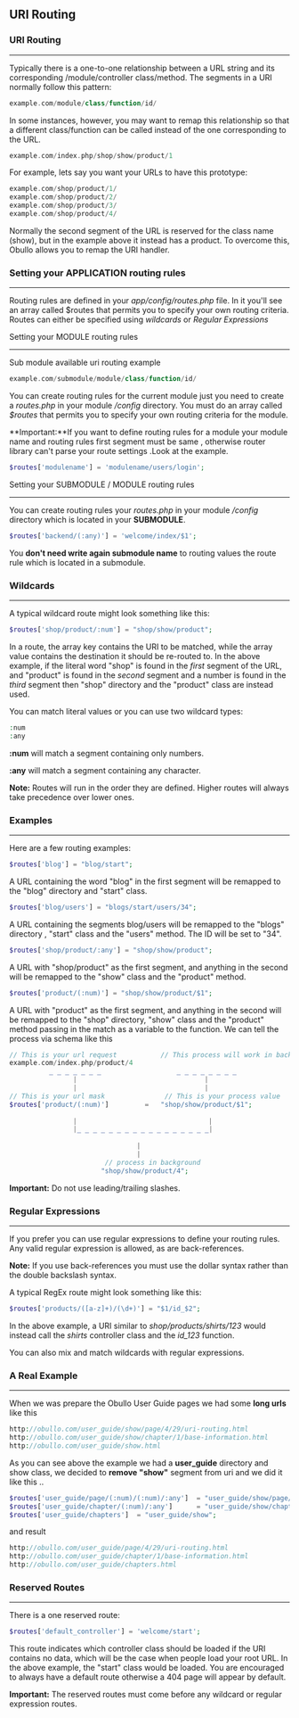## URI Routing <a name="uri-routing"></a>

### URI Routing

------

Typically there is a one-to-one relationship between a URL string and its corresponding /module/controller class/method. The segments in a URI normally follow this pattern:

```php
example.com/module/class/function/id/
```

In some instances, however, you may want to remap this relationship so that a different class/function can be called instead of the one corresponding to the URL.

```php
example.com/index.php/shop/show/product/1
```

For example, lets say you want your URLs to have this prototype:

```php
example.com/shop/product/1/
example.com/shop/product/2/
example.com/shop/product/3/
example.com/shop/product/4/
```

Normally the second segment of the URL is reserved for the class name (show), but in the example above it 
instead has a product. To overcome this, Obullo allows you to remap the URI handler.

### Setting your APPLICATION routing rules

------

Routing rules are defined in your <var>app/config/routes.php</var> file. In it you'll see an array called $routes that permits you to specify your own routing criteria. Routes can either be specified using <dfn>wildcards</dfn> or <dfn>Regular Expressions</dfn>

Setting your MODULE routing rules

------

Sub module available uri routing example

```php
example.com/submodule/module/class/function/id/
```

You can create routing rules for the current module just you need to create a <var>routes.php</var> in your module <dfn>/config</dfn> directory. You must do an array called <dfn>$routes</dfn> that permits you to specify your own routing criteria for the module.

**Important:**If you want to define routing rules for a module your module name and routing rules first segment must be same , otherwise router library can't parse your route settings .Look at the example.

```php
$routes['modulename'] = 'modulename/users/login';   
```

Setting your SUBMODULE / MODULE routing rules

------

You can create routing rules your <var>routes.php</var> in your module <dfn>/config</dfn> directory which is located in your <b>SUBMODULE</b>.

```php
$routes['backend/(:any)'] = 'welcome/index/$1';    
```

You <b>don't need write again submodule name</b> to routing values the route rule which is located in a submodule.

### Wildcards

-------

A typical wildcard route might look something like this:

```php
$routes['shop/product/:num'] = "shop/show/product";
```

In a route, the array key contains the URI to be matched, while the array value contains the destination it should be re-routed to. In the above example, if the literal word "shop" is found in the <dfn>first</dfn> segment of the URL, and "product" is found in the <dfn>second</dfn> segment and a number is found in the <dfn>third</dfn> segment then "shop" directory and the "product" class are instead used.

You can match literal values or you can use two wildcard types:

```php
:num
:any
```
<b>:num</b> will match a segment containing only numbers.

<b>:any</b> will match a segment containing any character.

**Note:** Routes will run in the order they are defined. Higher routes will always take precedence over lower ones.

### Examples

------

Here are a few routing examples:

```php
$routes['blog'] = "blog/start";
```

A URL containing the word "blog" in the first segment will be remapped to the "blog" directory and "start" class.

```php
$routes['blog/users'] = "blogs/start/users/34";
```

A URL containing the segments blog/users will be remapped to the "blogs" directory , "start" class and the "users" method. The ID will be set to "34".

```php
$routes['shop/product/:any'] = "shop/show/product";
```
A URL with "shop/product" as the first segment, and anything in the second will be remapped to the "show" class and the "product" method.

```php
$routes['product/(:num)'] = "shop/show/product/$1";
```

A URL with "product" as the first segment, and anything in the second will be remapped to the "shop" directory, "show" class and the "product" method passing in the match as a variable to the function.
We can tell the process via schema like this 

```php
// This is your url request           // This process will work in background
example.com/index.php/product/4
          _ _ _ _ _ _ _                   _ _ _ _ _ _ _ _
                |                                |
                |                                |
// This is your url mask               // This is your process value
$routes['product/(:num)']         =   "shop/show/product/$1";
     
                |                                 |
                |_ _ _ _ _ _ _ _ _ _ _ _ _ _ _ _ _|
                
                                |
                                |
                        // process in background 
                       "shop/show/product/4";      
```

**Important:** Do not use leading/trailing slashes.

### Regular Expressions

------

If you prefer you can use regular expressions to define your routing rules. Any valid regular expression is allowed, as are back-references.

**Note:** If you use back-references you must use the dollar syntax rather than the double backslash syntax.

A typical RegEx route might look something like this:

```php
$routes['products/([a-z]+)/(\d+)'] = "$1/id_$2";
```

In the above example, a URI similar to <dfn>shop/products/shirts/123</dfn> would instead call the <dfn>shirts</dfn> controller class and the <dfn>id_123</dfn> function.

You can also mix and match wildcards with regular expressions.

### A Real Example

------

When we was prepare the Obullo User Guide pages we had some <b>long urls</b> like this 

```php
http://obullo.com/user_guide/show/page/4/29/uri-routing.html
http://obullo.com/user_guide/show/chapter/1/base-information.html
http://obullo.com/user_guide/show.html
```

As you can see above the example we had a <b>user_guide</b> directory and show class, we decided to <b>remove "show"</b> segment from uri and we did it like this ..

```php
$routes['user_guide/page/(:num)/(:num)/:any']  = "user_guide/show/page/$1/$2";
$routes['user_guide/chapter/(:num)/:any']      = "user_guide/show/chapter/$1";
$routes['user_guide/chapters']  = "user_guide/show";
```

and result 

```php
http://obullo.com/user_guide/page/4/29/uri-routing.html
http://obullo.com/user_guide/chapter/1/base-information.html
http://obullo.com/user_guide/chapters.html
```

### Reserved Routes

------

There is a one reserved route:

```php
$routes['default_controller'] = 'welcome/start';
```

This route indicates which controller class should be loaded if the URI contains no data, which will be the case when people load your root URL. In the above example, the "start" class would be loaded. You are encouraged to always have a default route otherwise a 404 page will appear by default.

**Important:** The reserved routes must come before any wildcard or regular expression routes.